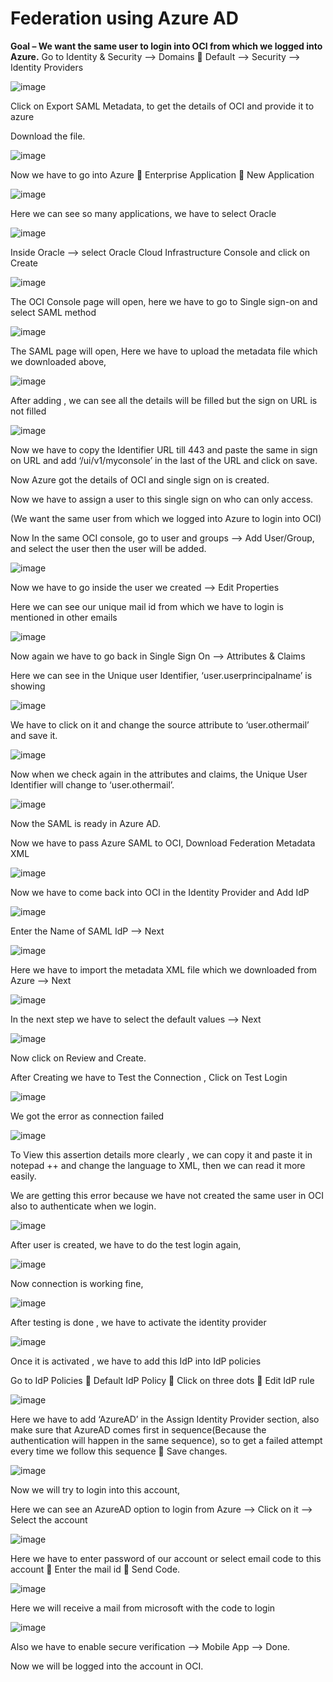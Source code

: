 # Federation using Azure AD
**Goal – We want the same user to login into OCI from which we logged into Azure.**
Go to Identity & Security --> Domains  Default --> Security --> Identity Providers

![image](https://github.com/user-attachments/assets/5d293fcd-3b30-4f5f-8dee-15a08d293e65)

Click on Export SAML Metadata, to get the details of OCI and provide it to azure

Download the file.

![image](https://github.com/user-attachments/assets/5736a13f-6748-43ca-84d0-53572cee0841)

Now we have to go into Azure  Enterprise Application  New Application 

![image](https://github.com/user-attachments/assets/8d50ffe8-282b-4c53-949d-881cf38933a0)

Here we can see so many applications, we have to select Oracle 

![image](https://github.com/user-attachments/assets/eabd8ad8-eabb-42b0-91c4-9ee3ebc1e8da)

Inside Oracle --> select Oracle Cloud Infrastructure Console and click on Create

![image](https://github.com/user-attachments/assets/83cf9ffb-5e3d-4a88-a2c8-263888270a2a)

The OCI Console page will open, here we have to go to Single sign-on and select SAML method

![image](https://github.com/user-attachments/assets/6f8ba32c-451a-4ad7-b2a9-fecaadaad847)

The SAML page will open, Here we have to upload the metadata file which we downloaded above,

![image](https://github.com/user-attachments/assets/c4ae9c97-2073-4393-ad1f-0f7f0b2b17a2)

After adding , we can see all the details will be filled but the sign on URL is not filled

![image](https://github.com/user-attachments/assets/7e1bd859-4c66-4499-a8ab-e3a13df73633)

Now we have to copy the Identifier URL till 443 and paste the same in sign on URL and add ‘/ui/v1/myconsole’ in the last of the URL and click on save.

Now Azure got the details of OCI and single sign on is created.

Now we have to assign a user to this single sign on who can only access.

(We want the same user from which we logged into Azure to login into OCI)

Now In the same OCI console, go to user and groups --> Add User/Group, and select the user then the user will be added.

![image](https://github.com/user-attachments/assets/afeb2b08-067f-4004-bc0d-7afc52d599b8)

Now we have to go inside the user we created --> Edit Properties

Here we can see our unique mail id from which we have to login is mentioned in other emails

![image](https://github.com/user-attachments/assets/e63adf96-a091-4f61-8b56-45a1d9fcd414)

Now again we have to go back in Single Sign On --> Attributes & Claims

Here we can see in the Unique user Identifier, ‘user.userprincipalname’ is showing

![image](https://github.com/user-attachments/assets/8631fade-54b1-4817-833f-afbadcf4a111)

We have to click on it and change the source attribute to ‘user.othermail’ and save it.

![image](https://github.com/user-attachments/assets/84d379f9-6222-408f-9e7f-eb440b34d5dc)

Now when we check again in the attributes and claims, the Unique User Identifier will change to ‘user.othermail’.

![image](https://github.com/user-attachments/assets/5b3ee3d9-5b77-483f-870c-3604e031a7e6)

Now the SAML is ready in Azure AD.

Now we have to pass Azure SAML to OCI, Download Federation Metadata XML

![image](https://github.com/user-attachments/assets/412799df-6542-4e8a-96d4-8a638306952b)

Now we have to come back into OCI in the Identity Provider and Add IdP

![image](https://github.com/user-attachments/assets/6de627a5-193e-40ce-ae89-b5f922afdab8)

Enter the Name of SAML IdP --> Next

![image](https://github.com/user-attachments/assets/3105099f-c898-4660-9006-7ebb3a0e5a54)

Here we have to import the metadata XML file which we downloaded from Azure --> Next

![image](https://github.com/user-attachments/assets/863324c9-7fa9-4400-81da-a5639ecfac0b)

In the next step we have to select the default values --> Next

![image](https://github.com/user-attachments/assets/1f841500-f14d-4466-8e15-b21d20adfd70)

Now click on Review and Create.

After Creating we have to Test the Connection , Click on Test Login

![image](https://github.com/user-attachments/assets/715d4588-e2c0-4afa-8bad-a71d09afe218)

We got the error as connection failed

![image](https://github.com/user-attachments/assets/fc31941f-97c7-4b6e-a429-90d186e32881)

To View this assertion details more clearly , we can copy it and paste it in notepad ++ and change the language to XML, then we can read it more easily.

We are getting this error because we have not created the same user in OCI also to authenticate when we login.

![image](https://github.com/user-attachments/assets/5a75cadf-c508-4e74-8c3c-19e5e109f04f)

After user is created, we have to do the test login again,

![image](https://github.com/user-attachments/assets/27d8980c-d03e-479d-8092-5b2747f9f245)

Now connection is working fine, 

![image](https://github.com/user-attachments/assets/ebe11b31-5cc9-451c-817e-ef8f4e15040c)

After testing is done , we have to activate the identity provider

![image](https://github.com/user-attachments/assets/96172be6-cf6a-47a4-84ac-0d898b0f86ab)

Once it is activated , we have to add this IdP into IdP policies

Go to IdP Policies  Default IdP Policy  Click on three dots  Edit IdP rule

![image](https://github.com/user-attachments/assets/40572a26-afc5-479d-9d87-533195bd1476)

Here we have to add ‘AzureAD’ in the Assign Identity Provider section, also make sure that AzureAD comes first in sequence(Because the authentication will happen in the same sequence), so to get a failed attempt every time we follow this sequence  Save changes.

![image](https://github.com/user-attachments/assets/484f070e-9ec7-4b0c-bc9c-1d22dee5ce8c)

Now we will try to login into this account,

Here we can see an AzureAD option to login from Azure --> Click on it --> Select the account

![image](https://github.com/user-attachments/assets/c277069d-21df-4f22-8da7-7f079d78cf33)

Here we have to enter password of our account or select email code to this account  Enter the mail id  Send Code.

![image](https://github.com/user-attachments/assets/f7e93289-408c-4dad-9085-4589a6a16ba2)

Here we will receive a mail from microsoft with the code to login

![image](https://github.com/user-attachments/assets/e1d326ad-2b6a-4177-a479-cb0bc0d6bf58)

Also we have to enable secure verification --> Mobile App --> Done.

Now we will be logged into the account in OCI.
